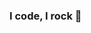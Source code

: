 ### I code, I rock 🤘
<!--

I'm

🔧 Experimental atomic physicist ⚛️ Quantum scientist 🐍 Pythonista

🏔️ Mountaineer 🚲 Cyclist 🥁 Drummer

🎒 Backpacker 📷 Photographer 🍜 Foodie

⚕️ EMT/WEMT 🪂 Paratrooper 🎓 Ph.D.

🏫 NTU | Academia Sinica alumnus

🧋 Taiwanese 🗿 he / him / his

-->
